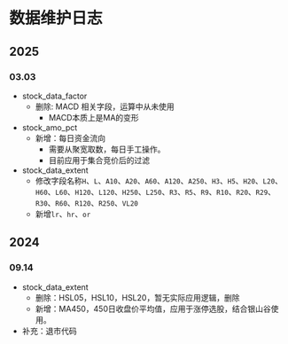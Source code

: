 # 数据维护日志

## 2025

### 03.03
- stock_data_factor
  - 删除: MACD 相关字段，运算中从未使用
    - MACD本质上是MA的变形
- stock_amo_pct
  - 新增：每日资金流向
    - 需要从聚宽取数，每日手工操作。
    - 目前应用于集合竞价后的过滤
- stock_data_extent
  - 修改字段名称`H`、`L`、`A10`、`A20`、`A60`、`A120`、`A250`、`H3`、`H5`、`H20`、`L20`、`H60`、`L60`、`H120`、`L120`、`H250`、`L250`、`R3`、`R5`、`R9`、`R10`、`R20`、`R29`、`R30`、`R60`、`R120`、`R250`、`VL20`
  - 新增`lr`、`hr`、`or`


## 2024

### 09.14
- stock_data_extent
  - 删除：HSL05，HSL10，HSL20，暂无实际应用逻辑，删除
  - 新增：MA450，450日收盘价平均值，应用于涨停选股，结合银山谷使用。
- 补充：退市代码
